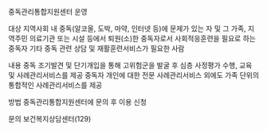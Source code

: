 중독관리통합지원센터 운영

대상
 지역사회 내 중독(알코올, 도박, 마약, 인터넷 등)에 문제가 있는 자 및 그 가족, 지역주민
 의료기관 또는 시설 등에서 퇴원(소)한 중독자로서 사회적응훈련을 필요로 하는 중독자
 기타 중독 관련 상담 및 재활훈련서비스가 필요한 사람

내용
 중독 조기발견 및 단기개입을 통해 고위험군을 발굴 후 심층 사정평가 수행, 교육 및 사례관리서비스를 제공
 중독자 개인에 대한 전문 사례관리서비스 외에도 가족 단위의 통합적인 사례관리서비스를 제공

방법
 중독관리통합지원센터에 문의 후 이용 신청

문의
 보건복지상담센터(129)
